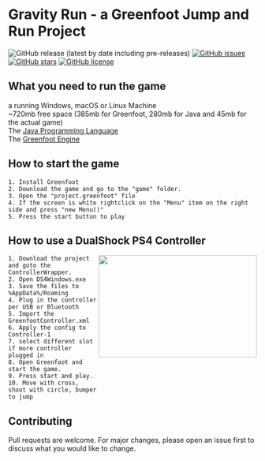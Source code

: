 # Gravity Run - a Greenfoot Jump and Run Project
![GitHub release (latest by date including pre-releases)](https://img.shields.io/github/v/release/wp23/2D-Platformer-Greenfoot?include_prereleases) [![GitHub issues](https://img.shields.io/github/issues/wp23/2D-Platformer-Greenfoot)](https://github.com/wp23/2D-Platformer-Greenfoot/issues) [![GitHub stars](https://img.shields.io/github/stars/wp23/2D-Platformer-Greenfoot)](https://github.com/wp23/2D-Platformer-Greenfoot/stargazers) [![GitHub license](https://img.shields.io/github/license/wp23/2D-Platformer-Greenfoot)](https://github.com/wp23/2D-Platformer-Greenfoot/blob/master/LICENSE)
## What you need to run the game
a running Windows, macOS or Linux Machine  
~720mb free space (385mb for Greenfoot, 280mb for Java and 45mb for the actual game)  
The [Java Programming Language](https://www.java.com/download/)  
The [Greenfoot Engine](https://www.greenfoot.org/download)


## How to start the game
```
1. Install Greenfoot
2. Download the game and go to the "game" folder.
3. Open the "project.greenfoot" file
4. If the screen is white rightclick on the "Menu" item on the right side and press "new Menu()"
5. Press the start button to play
```
## How to use a DualShock PS4 Controller
<img align="right" src="https://assets.mmsrg.com/isr/166325/c1/-/pixelboxx-mss-72015429/mobile_786_587.png" height="207" width="321">

```
1. Download the project and goto the ControllerWrapper.
2. Open DS4Windows.exe
3. Save the files to %AppData%/Roaming
4. Plug in the controller per USB or Bluetooth
5. Import the GreenfootController.xml
6. Apply the config to Controller-1
7. select different slot if more controller plugged in
8. Open Greenfoot and start the game.
9. Press start and play.
10. Move with cross, shoot with circle, bumper to jump
```

## Contributing
Pull requests are welcome. For major changes, please open an issue first to discuss what you would like to change.
